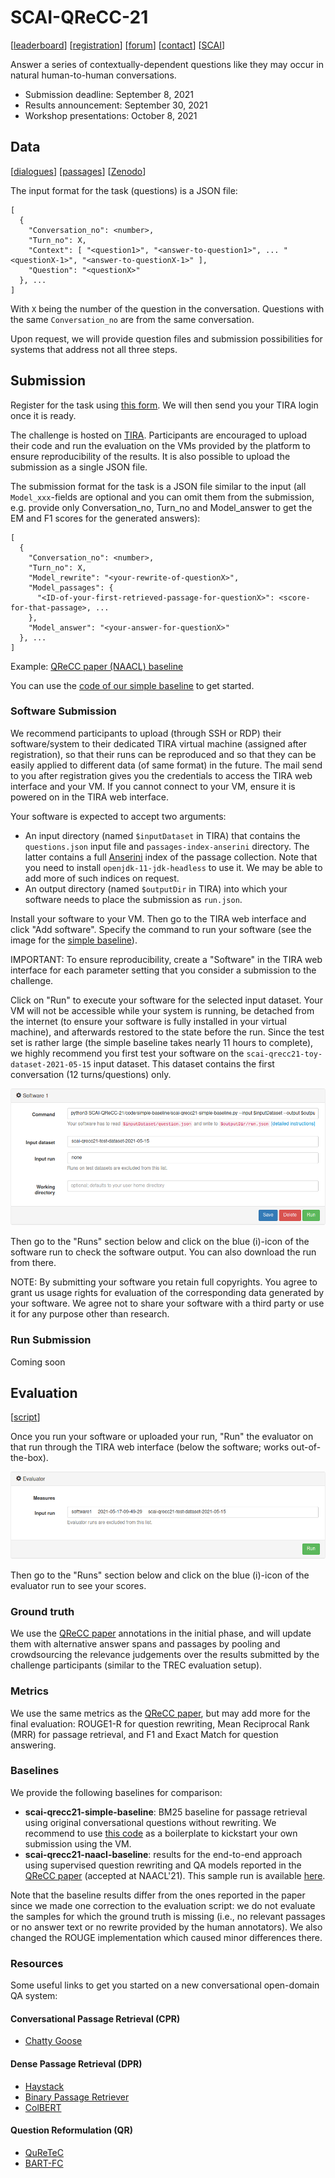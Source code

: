 # SCAI-QReCC-21
[[leaderboard](https://www.tira.io/task/scai-qrecc/dataset/scai-qrecc21-test-dataset-2021-05-15)] [[registration](https://docs.google.com/forms/d/e/1FAIpQLSem7NXwDSgv2SLJrXhuHPxGifOOyzqewcu41hTIV3ywqRcr_A/viewform?usp=sf_link)] [[forum](https://www.tira.io/c/scai/)] [[contact](mailto:scai-qrecc@googlegroups.com)] [[SCAI](https://scai.info/)]

Answer a series of contextually-dependent questions like they may occur in natural human-to-human conversations.

- Submission deadline: September 8, 2021
- Results announcement: September 30, 2021
- Workshop presentations: October 8, 2021


## Data
[[dialogues](https://zenodo.org/record/4772532/files/scai-qrecc21-questions.json?download=1)] [[passages](https://zenodo.org/record/4772532/files/passages.zip?download=1)] [[Zenodo](https://doi.org/10.5281/zenodo.4748782)]

The input format for the task (questions) is a JSON file:
```
[
  {
    "Conversation_no": <number>,
    "Turn_no": X,
    "Context": [ "<question1>", "<answer-to-question1>", ... "<questionX-1>", "<answer-to-questionX-1>" ],
    "Question": "<questionX>"
  }, ...
]
```
With `X` being the number of the question in the conversation. Questions with the same `Conversation_no` are from the same conversation.

Upon request, we will provide question files and submission possibilities for systems that address not all three steps.


## Submission
Register for the task using [this form](https://docs.google.com/forms/d/e/1FAIpQLSem7NXwDSgv2SLJrXhuHPxGifOOyzqewcu41hTIV3ywqRcr_A/viewform?usp=sf_link). We will then send you your TIRA login once it is ready.

The challenge is hosted on [TIRA](https://www.tira.io/task/scai-qrecc/dataset/scai-qrecc21-test-dataset-2021-05-15). Participants are encouraged to upload their code and run the evaluation on the VMs provided by the platform to ensure reproducibility of the results. It is also possible to upload the submission as a single JSON file.

The submission format for the task is a JSON file similar to the input (all `Model_xxx`-fields are optional and you can omit them from the submission, e.g. provide only Conversation_no, Turn_no and Model_answer to get the EM and F1 scores for the generated answers):
```
[
  {
    "Conversation_no": <number>,
    "Turn_no": X,
    "Model_rewrite": "<your-rewrite-of-questionX>",
    "Model_passages": { 
      "<ID-of-your-first-retrieved-passage-for-questionX>": <score-for-that-passage>, ...
    },
    "Model_answer": "<your-answer-for-questionX>"
  }, ...
]
```
Example: [QReCC paper (NAACL) baseline](https://zenodo.org/record/4772532/files/scai-qrecc21-naacl-baseline.zip?download=1)

You can use the [code of our simple baseline](https://github.com/scai-conf/SCAI-QReCC-21/tree/main/code/simple-baseline) to get started.

### Software Submission
We recommend participants to upload (through SSH or RDP) their software/system to their dedicated TIRA virtual machine (assigned after registration), so that their runs can be reproduced and so that they can be easily applied to different data (of same format) in the future. The mail send to you after registration gives you the credentials to access the TIRA web interface and your VM. If you cannot connect to your VM, ensure it is powered on in the TIRA web interface.

Your software is expected to accept two arguments:
  - An input directory (named `$inputDataset` in TIRA) that contains the `questions.json` input file and `passages-index-anserini` directory. The latter contains a full [Anserini](https://github.com/castorini/anserini) index of the passage collection. Note that you need to install `openjdk-11-jdk-headless` to use it. We may be able to add more of such indices on request.
  - An output directory (named `$outputDir` in TIRA) into which your software needs to place the submission as `run.json`.

Install your software to your VM. Then go to the TIRA web interface and click "Add software". Specify the command to run your software (see the image for the [simple baseline](https://github.com/scai-conf/SCAI-QReCC-21/tree/main/code/simple-baseline)).

IMPORTANT: To ensure reproducibility, create a "Software" in the TIRA web interface for each parameter setting that you consider a submission to the challenge.

Click on "Run" to execute your software for the selected input dataset. Your VM will not be accessible while your system is running, be detached from the internet (to ensure your software is fully installed in your virtual machine), and afterwards restored to the state before the run. Since the test set is rather large (the simple baseline takes nearly 11 hours to complete), we highly recommend you first test your software on the `scai-qrecc21-toy-dataset-2021-05-15` input dataset. This dataset contains the first conversation (12 turns/questions) only.

![TIRA Interface: VM status and submission](img/tira-software-submission.png)

Then go to the "Runs" section below and click on the blue (i)-icon of the software run to check the software output. You can also download the run from there.

NOTE: By submitting your software you retain full copyrights. You agree to grant us usage rights for evaluation of the corresponding data generated by your software. We agree not to share your software with a third party or use it for any purpose other than research.

### Run Submission
Coming soon


## Evaluation
[[script](https://github.com/scai-conf/SCAI-QReCC-21/tree/main/code/evaluation-script)]

Once you run your software or uploaded your run, "Run" the evaluator on that run through the TIRA web interface (below the software; works out-of-the-box).

![TIRA Interface: Evaluation](img/tira-software-evaluation.png)

Then go to the "Runs" section below and click on the blue (i)-icon of the evaluator run to see your scores.

### Ground truth
We use the [QReCC paper](https://arxiv.org/abs/2010.04898) annotations in the initial phase, and will update them with alternative answer spans and passages by pooling and crowdsourcing the relevance judgements over the results submitted by the challenge participants (similar to the TREC evaluation setup).

### Metrics
We use the same metrics as the [QReCC paper](https://arxiv.org/abs/2010.04898), but may add more for the final evaluation: ROUGE1-R for question rewriting, Mean Reciprocal Rank (MRR) for passage retrieval, and F1 and Exact Match for question answering.

### Baselines
We provide the following baselines for comparison:
  - **scai-qrecc21-simple-baseline**: BM25 baseline for passage retrieval using original conversational questions without rewriting. We recommend to use [this code](https://github.com/scai-conf/SCAI-QReCC-21/tree/main/code/simple-baseline) as a boilerplate to kickstart your own submission using the VM.
  - **scai-qrecc21-naacl-baseline**: results for the end-to-end approach using supervised question rewriting and QA models reported in the [QReCC paper](https://arxiv.org/abs/2010.04898) (accepted at NAACL'21). This sample run is available [here](https://zenodo.org/record/4772532/files/scai-qrecc21-naacl-baseline.zip?download=1).
  
Note that the baseline results differ from the ones reported in the paper since we made one correction to the evaluation script: we do not evaluate the samples for which the ground truth is missing (i.e., no relevant passages or no answer text or no rewrite provided by the human annotators). We also changed the ROUGE implementation which caused minor differences there.

### Resources
Some useful links to get you started on a new conversational open-domain QA system:

#### Conversational Passage Retrieval (CPR)

  - [Chatty Goose](https://github.com/castorini/chatty-goose)

#### Dense Passage Retrieval (DPR)

  - [Haystack](https://colab.research.google.com/github/deepset-ai/haystack/blob/master/tutorials/Tutorial6_Better_Retrieval_via_DPR.ipynb)
  - [Binary Passage Retriever](https://github.com/studio-ousia/bpr)
  - [ColBERT](https://github.com/stanford-futuredata/ColBERT)

#### Question Reformulation (QR)

  - [QuReTeC](https://github.com/nickvosk/sigir2020-query-resolution)
  - [BART-FC](https://github.com/aquaktus/CAsT_BART_query_rewriting)


